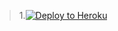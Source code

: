 

> 1.[![Deploy to Heroku](https://www.herokucdn.com/deploy/button.png)](https://heroku.com/deploy)



